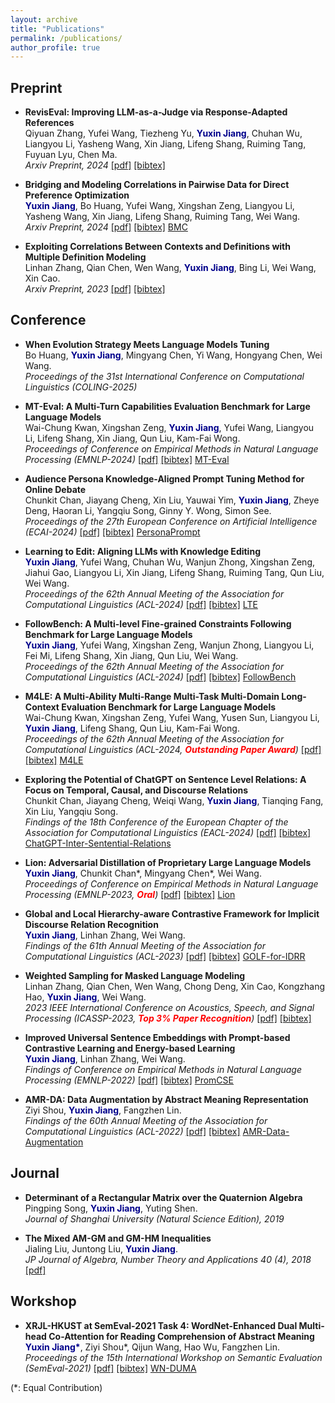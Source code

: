 ```yaml
---
layout: archive
title: "Publications"
permalink: /publications/
author_profile: true
---
```


<!-- Place this tag in your head or just before your close body tag. -->
<script async defer src="https://buttons.github.io/buttons.js"></script>


## Preprint
- **RevisEval: Improving LLM-as-a-Judge via Response-Adapted References**\
Qiyuan Zhang, Yufei Wang, Tiezheng Yu, <span style="color:darkblue">**Yuxin Jiang**</span>, Chuhan Wu, Liangyou Li, Yasheng Wang, Xin Jiang, Lifeng Shang, Ruiming Tang, Fuyuan Lyu, Chen Ma. \
*Arxiv Preprint, 2024* [[pdf]](https://arxiv.org/abs/2410.05193)
[[bibtex]](https://dblp.org/rec/journals/corr/abs-2410-05193.html?view=bibtex)

- **Bridging and Modeling Correlations in Pairwise Data for Direct Preference Optimization**\
<span style="color:darkblue">**Yuxin Jiang**</span>, Bo Huang, Yufei Wang, Xingshan Zeng, Liangyou Li, Yasheng Wang, Xin Jiang, Lifeng Shang, Ruiming Tang, Wei Wang. \
*Arxiv Preprint, 2024* [[pdf]](https://arxiv.org/abs/2408.07471) [[bibtex]](https://dblp.org/rec/journals/corr/abs-2408-07471.html?view=bibtex)
<a class="github-button" href="https://github.com/YJiangcm/BMC" data-show-count="true" aria-label="Star buttons/github-buttons on GitHub">BMC</a>

- **Exploiting Correlations Between Contexts and Definitions with Multiple Definition Modeling**\
Linhan Zhang, Qian Chen, Wen Wang, <span style="color:darkblue">**Yuxin Jiang**</span>, Bing Li, Wei Wang, Xin Cao.\
*Arxiv Preprint, 2023* [[pdf]](https://arxiv.org/abs/2305.14717) [[bibtex]](https://dblp.org/rec/journals/corr/abs-2305-14717.html?view=bibtex)


## Conference

- **When Evolution Strategy Meets Language Models Tuning**\
Bo Huang, <span style="color:darkblue">**Yuxin Jiang**</span>, Mingyang Chen, Yi Wang, Hongyang Chen, Wei Wang. \
*Proceedings of the 31st International Conference on Computational Linguistics (COLING-2025)*

- **MT-Eval: A Multi-Turn Capabilities Evaluation Benchmark for Large Language Models**\
Wai-Chung Kwan, Xingshan Zeng, <span style="color:darkblue">**Yuxin Jiang**</span>, Yufei Wang, Liangyou Li, Lifeng Shang, Xin Jiang, Qun Liu, Kam-Fai Wong. \
*Proceedings of Conference on Empirical Methods in Natural Language Processing (EMNLP-2024)* [[pdf]](https://aclanthology.org/2024.emnlp-main.1124/) [[bibtex]](https://dblp.org/rec/conf/emnlp/KwanZJWLS00W24.html?view=bibtex)
<a class="github-button" href="https://github.com/KwanWaiChung/MT-Eval" data-show-count="true" aria-label="Star buttons/github-buttons on GitHub">MT-Eval</a>

- **Audience Persona Knowledge-Aligned Prompt Tuning Method for Online Debate**\
Chunkit Chan, Jiayang Cheng, Xin Liu, Yauwai Yim, <span style="color:darkblue">**Yuxin Jiang**</span>, Zheye Deng, Haoran Li, Yangqiu Song, Ginny Y. Wong, Simon See. \
*Proceedings of the 27th European Conference on Artificial Intelligence (ECAI-2024)*
[[pdf]](https://arxiv.org/abs/2410.04239)
[[bibtex]](https://dblp.org/rec/conf/ecai/ChanCLYJD0SWS24.html?view=bibtex)
<a class="github-button" href="https://github.com/HKUST-KnowComp/PersonaPrompt" data-show-count="true" aria-label="Star buttons/github-buttons on GitHub">PersonaPrompt</a>

- **Learning to Edit: Aligning LLMs with Knowledge Editing**\
<span style="color:darkblue">**Yuxin Jiang**</span>, Yufei Wang, Chuhan Wu, Wanjun Zhong, Xingshan Zeng, Jiahui Gao, Liangyou Li, Xin Jiang, Lifeng Shang, Ruiming Tang, Qun Liu, Wei Wang. \
*Proceedings of the 62th Annual Meeting of the Association for Computational Linguistics (ACL-2024)* [[pdf]](https://aclanthology.org/2024.acl-long.258/) [[bibtex]](https://dblp.org/rec/conf/acl/JiangWWZZGLJSTL24.html?view=bibtex)
<a class="github-button" href="https://github.com/YJiangcm/LTE" data-show-count="true" aria-label="Star buttons/github-buttons on GitHub">LTE</a>

- **FollowBench: A Multi-level Fine-grained Constraints Following Benchmark for Large Language Models**\
<span style="color:darkblue">**Yuxin Jiang**</span>, Yufei Wang, Xingshan Zeng, Wanjun Zhong, Liangyou Li, Fei Mi, Lifeng Shang, Xin Jiang, Qun Liu, Wei Wang. \
*Proceedings of the 62th Annual Meeting of the Association for Computational Linguistics (ACL-2024)* [[pdf]](https://aclanthology.org/2024.acl-long.257/) [[bibtex]](https://dblp.org/rec/conf/acl/Jiang0ZZLMS00W24.html?view=bibtex)
<a class="github-button" href="https://github.com/YJiangcm/FollowBench" data-show-count="true" aria-label="Star buttons/github-buttons on GitHub">FollowBench</a>

- **M4LE: A Multi-Ability Multi-Range Multi-Task Multi-Domain Long-Context Evaluation Benchmark for Large Language Models**\
Wai-Chung Kwan, Xingshan Zeng, Yufei Wang, Yusen Sun, Liangyou Li, <span style="color:darkblue">**Yuxin Jiang**</span>, Lifeng Shang, Qun Liu, Kam-Fai Wong. \
*Proceedings of the 62th Annual Meeting of the Association for Computational Linguistics (ACL-2024, <span style="color:red">**Outstanding Paper Award**</span>)* [[pdf]](https://aclanthology.org/2024.acl-long.832/) [[bibtex]](https://dblp.org/rec/journals/corr/abs-2310-19240.html?view=bibtex)
<a class="github-button" href="https://github.com/KwanWaiChung/M4LE" data-show-count="true" aria-label="Star buttons/github-buttons on GitHub">M4LE</a>

- **Exploring the Potential of ChatGPT on Sentence Level Relations: A Focus on Temporal, Causal, and Discourse Relations**\
Chunkit Chan, Jiayang Cheng, Weiqi Wang, <span style="color:darkblue">**Yuxin Jiang**</span>, Tianqing Fang, Xin Liu, Yangqiu Song.\
*Findings of the 18th Conference of the European Chapter
of the Association for Computational Linguistics (EACL-2024)* [[pdf]](https://aclanthology.org/2024.findings-eacl.47/) [[bibtex]](https://dblp.org/rec/conf/eacl/ChanCWJFLS24.html?view=bibtex)
<a class="github-button" href="https://github.com/HKUST-KnowComp/ChatGPT-Inter-Sentential-Relations" data-show-count="true" aria-label="Star buttons/github-buttons on GitHub">ChatGPT-Inter-Sentential-Relations</a>

- **Lion: Adversarial Distillation of Proprietary Large Language Models**\
<span style="color:darkblue">**Yuxin Jiang**</span>, Chunkit Chan\*, Mingyang Chen\*, Wei Wang.\
*Proceedings of Conference on Empirical Methods in Natural Language Processing (EMNLP-2023, <span style="color:red">**Oral**</span>)* [[pdf]](https://aclanthology.org/2023.emnlp-main.189/) [[bibtex]](https://dblp.org/rec/conf/emnlp/JiangCCW23.html?view=bibtex)
<a class="github-button" href="https://github.com/YJiangcm/Lion" data-show-count="true" aria-label="Star buttons/github-buttons on GitHub">Lion</a>

- **Global and Local Hierarchy-aware Contrastive Framework for Implicit Discourse Relation Recognition**\
<span style="color:darkblue">**Yuxin Jiang**</span>, Linhan Zhang, Wei Wang.\
*Findings of the 61th Annual Meeting of the Association for Computational Linguistics (ACL-2023)*
[[pdf]](https://aclanthology.org/2023.findings-acl.510/) [[bibtex]](https://dblp.org/rec/conf/acl/JiangZ023.html?view=bibtex)
<a class="github-button" href="https://github.com/YJiangcm/GOLF_for_IDRR" data-show-count="true" aria-label="Star buttons/github-buttons on GitHub">GOLF-for-IDRR</a>

- **Weighted Sampling for Masked Language Modeling**\
Linhan Zhang, Qian Chen, Wen Wang, Chong Deng, Xin Cao, Kongzhang Hao, <span style="color:darkblue">**Yuxin Jiang**</span>, Wei Wang.\
*2023 IEEE International Conference on Acoustics, Speech, and Signal Processing (ICASSP-2023, <span style="color:red">**Top 3% Paper Recognition**</span>)*
[[pdf]](https://ieeexplore.ieee.org/document/10096946) [[bibtex]](https://dblp.org/rec/conf/icassp/ZhangCWDCHJW23.html?view=bibtex)

- **Improved Universal Sentence Embeddings with Prompt-based Contrastive Learning and Energy-based Learning**\
<span style="color:darkblue">**Yuxin Jiang**</span>, Linhan Zhang, Wei Wang.\
*Findings of Conference on Empirical Methods in Natural Language Processing (EMNLP-2022)*
[[pdf]](https://aclanthology.org/2022.findings-emnlp.220/) [[bibtex]](https://dblp.org/rec/conf/emnlp/JiangZW22.html?view=bibtex)
<a class="github-button" href="https://github.com/YJiangcm/PromCSE" data-show-count="true" aria-label="Star buttons/github-buttons on GitHub">PromCSE</a>

- **AMR-DA: Data Augmentation by Abstract Meaning Representation**\
Ziyi Shou, <span style="color:darkblue">**Yuxin Jiang**</span>, Fangzhen Lin.\
*Findings of the 60th Annual Meeting of the Association for Computational Linguistics (ACL-2022)*
[[pdf]](https://aclanthology.org/2022.findings-acl.244/) [[bibtex]](https://dblp.org/rec/conf/acl/ShouJL22.html?view=bibtex)
<a class="github-button" href="https://github.com/zzshou/amr-data-augmentation" data-show-count="true" aria-label="Star buttons/github-buttons on GitHub">AMR-Data-Augmentation</a>

## Journal
- **Determinant of a Rectangular Matrix over the Quaternion Algebra**\
Pingping Song, <span style="color:darkblue">**Yuxin Jiang**</span>, Yuting Shen.\
*Journal of Shanghai University (Natural Science Edition), 2019*

- **The Mixed AM-GM and GM-HM Inequalities**\
Jialing Liu, Juntong Liu, <span style="color:darkblue">**Yuxin Jiang**</span>.\
*JP Journal of Algebra, Number Theory and Applications 40 (4), 2018*
[[pdf]](http://www.pphmj.com/abstract/11971.htm)


## Workshop
- **XRJL-HKUST at SemEval-2021 Task 4: WordNet-Enhanced Dual Multi-head Co-Attention for Reading Comprehension of Abstract Meaning**\
<span style="color:darkblue">**Yuxin Jiang\***</span>, Ziyi Shou\*, Qijun Wang, Hao Wu, Fangzhen Lin.\
*Proceedings of the 15th International Workshop on Semantic Evaluation (SemEval-2021)*
[[pdf]](https://aclanthology.org/2021.semeval-1.105/) [[bibtex]](https://dblp.org/rec/conf/semeval/JiangSWWL21.html?view=bibtex)
<a class="github-button" href="https://github.com/zzshou/RCAM" data-show-count="true" aria-label="Star buttons/github-buttons on GitHub">WN-DUMA</a>


(\*: Equal Contribution)
